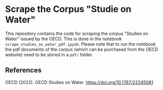 # Scrape the Corpus "Studie on Water"
This repository contains the code for scraping the corpus "Studies on Water" issued by the OECD. This is done in the notebook `scrape_studies_on_water_pdf.ipynb`. Please note that to run the notebook the pdf documents of the corpus (which can be purchased from the OECD website) need to be stored in a `pdf/` folder.

## References
OECD (2022). OECD Studies on Water. <https://doi.org/10.1787/22245081>
